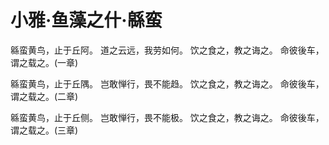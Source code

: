 # 小雅·鱼藻之什·緜蛮

緜蛮黄鸟，止于丘阿。
道之云远，我劳如何。
饮之食之，教之诲之。
命彼後车，谓之载之。(一章)

緜蛮黄鸟，止于丘隅。
岂敢惮行，畏不能趋。
饮之食之，教之诲之。
命彼後车，谓之载之。(二章)

緜蛮黄鸟，止于丘侧。
岂敢惮行，畏不能极。
饮之食之，教之诲之。
命彼後车，谓之载之。(三章)

